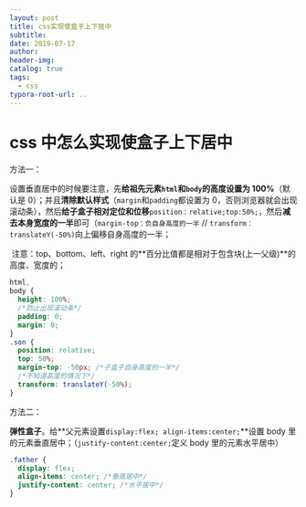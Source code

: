 ```yaml
---
layout: post
title: css实现使盒子上下居中
subtitle:
date: 2019-07-17
author:
header-img:
catalog: true
tags:
  - css
typora-root-url: ..
---
```


# css 中怎么实现使盒子上下居中

方法一：

​ 设置垂直居中的时候要注意，先**给祖先元素`html`和`body`的高度设置为 100%**（默认是 0）；并且**清除默认样式**（`margin`和`padding`都设置为 0，否则浏览器就会出现滚动条），然后**给子盒子相对定位和位移**`position：relative;top:50%;`，然后**减去本身宽度的一半**即可（`margin-top：负自身高度的一半` // `transform：translateY(-50%)`向上偏移自身高度的一半；

​ 注意：top、bottom、left、right 的**百分比值都是相对于包含块(上一父级)**的高度、宽度的；

```css
html,
body {
  height: 100%;
  /*防止出现滚动条*/
  padding: 0;
  margin: 0;
}
.son {
  position: relative;
  top: 50%;
  margin-top: -50px; /*子盒子自身高度的一半*/
  /*不知道高度的情况下*/
  transform: translateY(-50%);
}
```

方法二：

​ **弹性盒子**。给**父元素设置`display:flex; align-items:center;`**设置 body 里的元素垂直居中；（`justify-content:center;`定义 body 里的元素水平居中）

```css
.father {
  display: flex;
  align-items: center; /*垂直居中*/
  justify-content: center; /*水平居中*/
}
```

